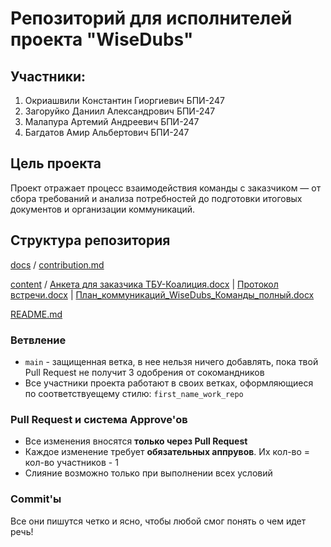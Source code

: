 # Репозиторий для исполнителей проекта "WiseDubs"

## Участники: 
1. Окриашвили Константин Гиоргиевич БПИ-247
2. Загоруйко Даниил Александрович БПИ-247
3. Малапура Артемий Андреевич БПИ-247
4. Багдатов Амир Альбертович БПИ-247

## Цель проекта
Проект отражает процесс взаимодействия команды с заказчиком — от сбора требований и анализа потребностей до подготовки итоговых документов и организации коммуникаций.

## Структура репозитория

[docs](docs) /  [contribution.md](docs/contribution.md)   
       
[content](content) /      [Анкета для заказчика ТБУ-Коалиция.docx](content/Анкета%20для%20заказчика%20ТБУ-Коалиция.docx)            | [Протокол встречи.docx](content/Протокол%20встречи.docx)        | [План_коммуникаций_WiseDubs_Команды_полный.docx](content/План_коммуникаций_WiseDubs_Команды_полный.docx)

[README.md](README.md)                         


### Ветвление
- `main` - защищенная ветка, в нее нельзя ничего добавлять, пока твой Pull Request не получит 3 одобрения от сокомандников
- Все участники проекта работают в своих ветках, оформляющиеся по соответствуещему стилю:
`first_name_work_repo`

### Pull Request и система Approve'ов
- Все изменения вносятся **только через Pull Request** 
- Каждое изменение требует **обязательных аппрувов**. Их кол-во = кол-во участников - 1
- Слияние возможно только при выполнении всех условий 

### Commit'ы
Все они пишутся четко и ясно, чтобы любой смог понять о чем идет речь!